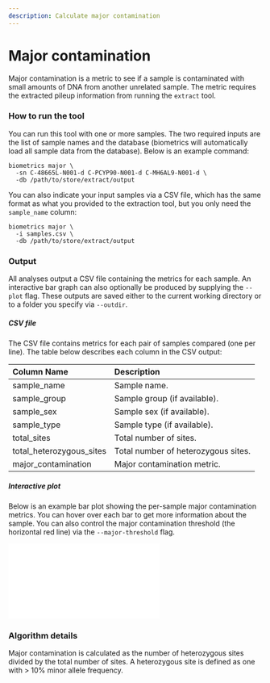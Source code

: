 ```yaml
---
description: Calculate major contamination
---
```


# Major contamination
Major contamination is a metric to see if a sample is contaminated with small amounts of DNA from another unrelated sample. The metric requires the extracted pileup information from running the `extract` tool.

### How to run the tool
You can run this tool with one or more samples. The two required inputs are the list of sample names and the database (biometrics will automatically load all sample data from the database). Below is an example command:

```shell
biometrics major \
  -sn C-48665L-N001-d C-PCYP90-N001-d C-MH6AL9-N001-d \
  -db /path/to/store/extract/output
```

You can also indicate your input samples via a CSV file, which has the same format as what you provided to the extraction tool, but you only need the `sample_name` column:

```shell
biometrics major \
  -i samples.csv \
  -db /path/to/store/extract/output
```

### Output

All analyses output a CSV file containing the metrics for each sample. An interactive bar graph can also optionally be produced by supplying the `--plot` flag. These outputs are saved either to the current working directory or to a folder you specify via `--outdir`.

##### CSV file
The CSV file contains metrics for each pair of samples compared (one per line). The table below describes each column in the CSV output:

| Column Name | Description |
| :--- | :--- |
| sample_name | Sample name. |
| sample_group | Sample group (if available). |
| sample_sex | Sample sex (if available). |
| sample_type | Sample type (if available). |
| total_sites | Total number of sites. |
| total_heterozygous_sites | Total number of heterozygous sites. |
| major_contamination | Major contamination metric. |


##### Interactive plot
Below is an example bar plot showing the per-sample major contamination metrics. You can hover over each bar to get more information about the sample. You can also control the major contamination threshold (the horizontal red line) via the `--major-threshold` flag.

![](.gitbook/assets/major_contamination.html)

### Algorithm details

Major contamination is calculated as the number of heterozygous sites divided by the total number of sites. A heterozygous site is defined as one with > 10% minor allele frequency.
